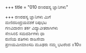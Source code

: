 +++
title = "010 ರಣರಹಸ್ಯ ಜ್ಞಾನಿಗಳು"

+++
ರಣರಹಸ್ಯ ಜ್ಞಾನಿಗಳು ಮಿಗೆ  
ಮಣಿದರಿಂದ್ರಯವಶಕೆ ರಿಪುಭಟ  
ಗಣವಿದಾರಣ ತರ್ಕ ವಿದ್ಯಾವೀತರಾಗಿಗಳು  
ಸೆಣಸಿನಲಿ ಸಮದರ್ಶಿಗಳು ಧಾ  
ರುಣಿಯ ಪತಿಗಳು ರಾಜಸೇವಾ  
ಪ್ರಣಯಮೀಮಾಂಸದಿ ಮೂಢರು ನಮ್ಮ ಭಟರೆಂದ      ॥10॥